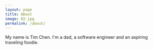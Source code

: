 ```yaml
---
layout: page
title: About
image: 02.jpg
permalink: /about/
---
```


My name is Tim Chen. I'm a dad, a software engineer and an aspiring traveling foodie.